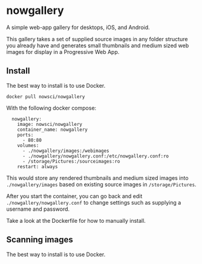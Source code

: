 # nowgallery
A simple web-app gallery for desktops, iOS, and Android.

This gallery takes a set of supplied source images in any folder structure you already have and generates small thumbnails and medium sized web images for display in a Progressive Web App.

## Install
The best way to install is to use Docker.
```
docker pull nowsci/nowgallery
```
With the following docker compose:
```
  nowgallery:
    image: nowsci/nowgallery
    container_name: nowgallery
    ports:
      - 80:80
    volumes:
      - ./nowgallery/images:/webimages
      - ./nowgallery/nowgallery.conf:/etc/nowgallery.conf:ro
      - /storage/Pictures:/sourceimages:ro
    restart: always
```
This would store any rendered thumbnails and medium sized images into `./nowgallery/images` based on existing source images in `/storage/Pictures`.

After you start the container, you can go back and edit `./nowgallery/nowgallery.conf` to change settings such as supplying a username and password.

Take a look at the Dockerfile for how to manually install.

## Scanning images
The best way to install is to use Docker.
